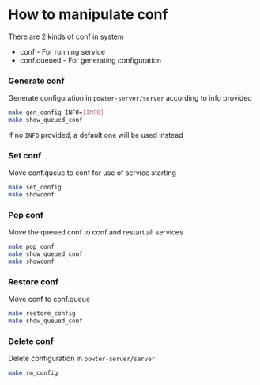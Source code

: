 # How to manipulate conf
There are 2 kinds of conf in system
* conf - For running service  
* conf.queued - For generating configuration


### Generate conf
Generate configuration in `powter-server/server` according to info provided
```bash
make gen_config INFO=[INFO]
make show_queued_conf
```
If no `INFO` provided, a default one will be used instead


### Set conf
Move conf.queue to conf for use of service starting
```bash
make set_config
make showconf
``` 

### Pop conf
Move the queued conf to conf and restart all services
```bash
make pop_conf
make show_queued_conf
make showconf
```

### Restore conf
 Move conf to conf.queue 
```bash
make restore_config
make show_queued_conf
```

### Delete conf
Delete configuration in `powter-server/server`
```bash
make rm_config
```
